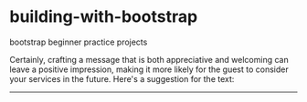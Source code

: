 # building-with-bootstrap
bootstrap beginner practice projects


Certainly, crafting a message that is both appreciative and welcoming can leave a positive impression, making it more likely for the guest to consider your services in the future. Here's a suggestion for the text:

---

